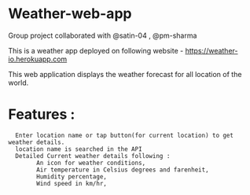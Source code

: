 # Weather-web-app

Group project collaborated with @satin-04 , @pm-sharma

This is a weather app deployed on following website - https://weather-io.herokuapp.com

This web application displays the weather forecast for all location of the world.



# Features :
      Enter location name or tap button(for current location) to get weather details.
      location name is searched in the API
      Detailed Current weather details following :
            An icon for weather conditions,
            Air temperature in Celsius degrees and farenheit,
            Humidity percentage,
            Wind speed in km/hr,
